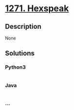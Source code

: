 # [1271. Hexspeak](https://leetcode.com/problems/hexspeak)

## Description
None


## Solutions


### Python3

```python

```

### Java

```java

```

### ...
```

```

